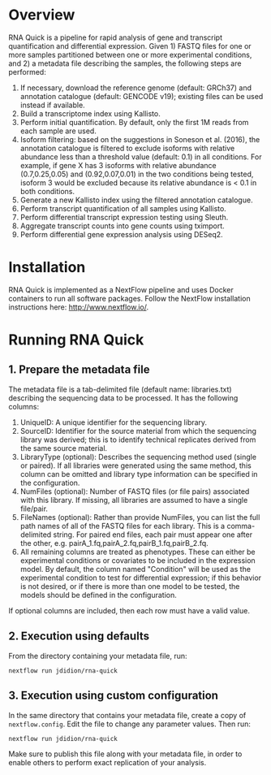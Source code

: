 # Overview

RNA Quick is a pipeline for rapid analysis of gene and transcript quantification and differential expression. Given 1) FASTQ files for one or more samples partitioned between one or more experimental conditions, and 2) a metadata file describing the samples, the following steps are performed:

1. If necessary, download the reference genome (default: GRCh37) and annotation catalogue (default: GENCODE v19); existing files can be used instead if available.
2. Build a transcriptome index using Kallisto.
3. Perform initial quantification. By default, only the first 1M reads from each sample are used.
4. Isoform filtering: based on the suggestions in Soneson et al. (2016), the annotation catalogue is filtered to exclude isoforms with relative abundance less than a threshold value (default: 0.1) in all conditions. For example, if gene X has 3 isoforms with relative abundance (0.7,0.25,0.05) and (0.92,0.07,0.01) in the two conditions being tested, isoform 3 would be excluded because its relative abundance is < 0.1 in both conditions.
5. Generate a new Kallisto index using the filtered annotation catalogue.
6. Perform transcript quantification of all samples using Kallisto.
7. Perform differential transcript expression testing using Sleuth.
8. Aggregate transcript counts into gene counts using tximport.
9. Perform differential gene expression analysis using DESeq2.

# Installation

RNA Quick is implemented as a NextFlow pipeline and uses Docker containers to run all software packages. Follow the NextFlow installation instructions here: http://www.nextflow.io/.

# Running RNA Quick

## 1. Prepare the metadata file

The metadata file is a tab-delimited file (default name: libraries.txt) describing the sequencing data to be processed. It has the following columns:

1. UniqueID: A unique identifier for the sequencing library.
2. SourceID: Identifier for the source material from which the sequencing library was derived; this is to identify technical replicates derived from the same source material.
3. LibraryType (optional): Describes the sequencing method used (single or paired). If all libraries were generated using the same method, this column can be omitted and library type information can be specified in the configuration.
4. NumFiles (optional): Number of FASTQ files (or file pairs) associated with this library. If missing, all libraries are assumed to have a single file/pair.
5. FileNames (optional): Rather than provide NumFiles, you can list the full path names of all of the FASTQ files for each library. This is a comma-delimited string. For paired end files, each pair must appear one after the other, e.g. pairA_1.fq,pairA_2.fq,pairB_1.fq,pairB_2.fq.
6. All remaining columns are treated as phenotypes. These can either be experimental conditions or covariates to be included in the expression model. By default, the column named "Condition" will be used as the experimental condition to test for differential expression; if this behavior is not desired, or if there is more than one model to be tested, the models should be defined in the configuration.

If optional columns are included, then each row must have a valid value.

## 2. Execution using defaults

From the directory containing your metadata file, run:

```
nextflow run jdidion/rna-quick
```

## 3. Execution using custom configuration

In the same directory that contains your metadata file, create a copy of `nextflow.config`. Edit the file to change any parameter values. Then run:

```
nextflow run jdidion/rna-quick
```

Make sure to publish this file along with your metadata file, in order to enable others to perform exact replication of your analysis.
